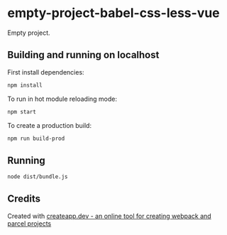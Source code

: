 # empty-project-babel-css-less-vue

Empty project.

## Building and running on localhost

First install dependencies:

```sh
npm install
```

To run in hot module reloading mode:

```sh
npm start
```

To create a production build:

```sh
npm run build-prod
```

## Running

```sh
node dist/bundle.js
```

## Credits

Created with [createapp.dev - an online tool for creating webpack and parcel projects](https://createapp.dev/)

